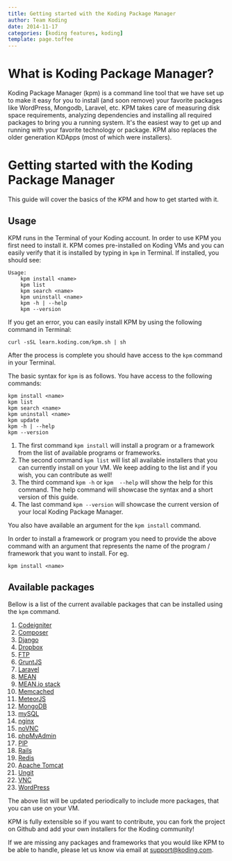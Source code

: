 ```yaml
---
title: Getting started with the Koding Package Manager
author: Team Koding
date: 2014-11-17
categories: [koding features, koding]
template: page.toffee
---
```


# What is Koding Package Manager?

Koding Package Manager (kpm) is a command line tool that we have set up to make it easy for you to install (and soon remove) your favorite packages like WordPress, Mongodb, Laravel, etc. KPM takes care of measuring disk space requirements, analyzing dependencies and installing all required packages to bring you a running system. It's the easiest way to get up and running with your favorite technology or package. KPM also replaces the older generation KDApps (most of which were installers).

# Getting started with the Koding Package Manager

This guide will cover the basics of the KPM and how to get started with it.

## Usage

KPM runs in the Terminal of your Koding account. In order to use KPM you first need to install it. KPM comes pre-installed on Koding VMs and you can easily verify that it is installed by typing in `kpm` in Terminal. If installed, you should see:
```
Usage:
    kpm install <name>
    kpm list
    kpm search <name>
    kpm uninstall <name>
    kpm -h | --help
    kpm --version
```
If you get an error, you can easily install KPM by using the following command in Terminal:
```text
curl -sSL learn.koding.com/kpm.sh | sh
```

After the process is complete you should have access to the `kpm` command in your Terminal.

The basic syntax for `kpm` is as follows. You have access to the following commands:

```
kpm install <name>
kpm list
kpm search <name>
kpm uninstall <name>
kpm update
kpm -h | --help
kpm --version
```

1. The first command `kpm install` will install a program or a framework from the list of available programs or frameworks.
2. The second command `kpm list` will list all available installers that you can currently install on your VM. We keep adding to the list and if you wish, you can contribute as well!
3. The third command `kpm -h` or  `kpm  --help` will show the help for this command. The help command will showcase the syntax and a short version of this guide.
4. The last command `kpm --version` will showcase the current version of your local Koding Package Manager.

You also have available an argument for the `kpm install` command. 

In order to install a framework or program you need to provide the above command with an argument that represents the name of the program / framework that you want to install. For eg.

```
kpm install <name>
```

## Available packages

Bellow is a list of the current available packages that can be installed using the `kpm` command.

1. [Codeigniter](http://learn.koding.com/guides/codeigniter-for-beginners/)
2. [Composer](http://learn.koding.com/guides/installing-composer)
3. [Django](http://learn.koding.com/guides/setting-framework-webserver/#django)
4. [Dropbox](http://learn.koding.com/guides/dropbox-for-file-sync/)
5. [FTP](http://learn.koding.com/guides/setting-up-ftp-on-koding)
6. [GruntJS](http://learn.koding.com/guides/installing-gruntjs)
7. [Laravel](http://learn.koding.com/guides/setting-framework-webserver/#laravel-4-and-artisan)
8. [MEAN](#)
9. [MEAN.io stack](http://learn.koding.com/guides/installing-mean-io/)
10. [Memcached](http://learn.koding.com/guides/install-memcache/)
11. [MeteorJS](http://learn.koding.com/guides/setting-framework-webserver/#meteorjs)
12. [MongoDB](http://learn.koding.com/guides/install-mongodb/)
13. [mySQL](http://learn.koding.com/guides/installing-mysql)
14. [nginx](http://learn.koding.com/guides/nginx)
15. [noVNC](#)
16. [phpMyAdmin](http://learn.koding.com/guides/install-phpmyadmin)
17. [PIP](http://learn.koding.com/guides/getting-started-python/)
18. [Rails](http://learn.koding.com/guides/setting-framework-webserver/#rails)
19. [Redis](http://learn.koding.com/guides/install-redis/)
20. [Apache Tomcat](http://learn.koding.com/guides/apache-tomcat-on-koding)
21. [Ungit](http://learn.koding.com/guides/using-github)
22. [VNC](#)
23. [WordPress](http://learn.koding.com/guides/installing-wordpress)

The above list will be updated periodically to include more packages, that you can use on your VM.

KPM is fully extensible so if you want to contribute, you can fork the project on Github and add your own installers for the Koding community!

If we are missing any packages and frameworks that you would like KPM to be able to handle, please let us know via email at support@koding.com.
